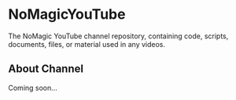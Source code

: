 # NoMagicYouTube
The NoMagic YouTube channel repository, containing code, scripts, documents, files, or material used in any videos. 

## About Channel
Coming soon...
